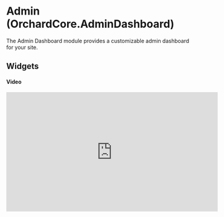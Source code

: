 # Admin (OrchardCore.AdminDashboard)

The Admin Dashboard module provides a customizable admin dashboard for your site.

## Widgets

#### Video

<iframe width="560" height="315" src="https://www.youtube.com/embed/MQuiXEnyEBw" frameborder="0" allow="accelerometer; autoplay; encrypted-media; gyroscope; picture-in-picture" allowfullscreen></iframe>
